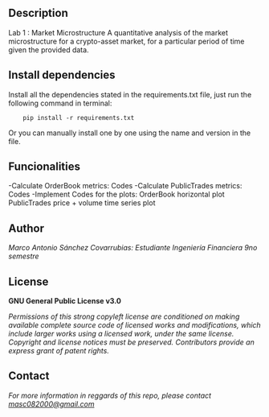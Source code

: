 ## Description
Lab 1 : Market Microstructure 
A quantitative analysis of the market microstructure for a crypto-asset market, for a particular period of time given the provided data.




## Install dependencies

Install all the dependencies stated in the requirements.txt file, just run the following command in terminal:

        pip install -r requirements.txt
        
Or you can manually install one by one using the name and version in the file.

## Funcionalities

-Calculate OrderBook metrics: Codes
-Calculate PublicTrades metrics: Codes
-Implement Codes for the plots:
    OrderBook horizontal plot
    PublicTrades price + volume time series plot

## Author
*Marco Antonio Sánchez Covarrubias: Estudiante Ingeniería Financiera 9no semestre*

## License
**GNU General Public License v3.0** 

*Permissions of this strong copyleft license are conditioned on making available 
complete source code of licensed works and modifications, which include larger 
works using a licensed work, under the same license. Copyright and license notices 
must be preserved. Contributors provide an express grant of patent rights.*

## Contact
*For more information in reggards of this repo, please contact masc082000@gmail.com*

